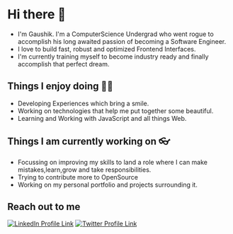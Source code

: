 



# Hi there 👋

* I'm Gaushik. I'm a ComputerScience Undergrad who went rogue to accomplish his long awaited passion of becoming a Software Engineer. 
* I love to build fast, robust and optimized Frontend Interfaces.
* I'm currently training myself to become industry ready and finally accomplish that perfect dream.


## Things I enjoy doing 👩‍💻

- Developing Experiences which bring a smile.
- Working on technologies that help me put together some beautiful.
- Learning and Working with JavaScript and all things Web.


## Things I am currently working on 👓

- Focussing on improving my skills to land a role where I can make mistakes,learn,grow and take responsibilities. 
- Trying to contribute more to OpenSource 
- Working on my personal portfolio and projects surrounding it.




## Reach out to me 

<a href="linkedin.com/in/gaushik-m-r-08a58a135/" target="_blank"><img src="https://user-images.githubusercontent.com/49617450/87217717-066d5680-c36a-11ea-8baa-79bc75c477a9.png" alt="LinkedIn Profile Link"/></a>
<a href="" target="_blank"><img src="https://user-images.githubusercontent.com/49617450/87217720-0a997400-c36a-11ea-9dac-630fb39abf8e.png" alt="Twitter Profile Link"/></a>

